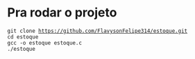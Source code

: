 <h1>Pra rodar o projeto</h1>

<code>git clone https://github.com/FlavysonFelipe314/estoque.git</code><br>
<code>cd estoque</code><br>
<code>gcc -o estoque estoque.c</code><br>
<code>./estoque</code><br>
